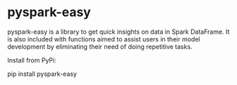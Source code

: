 # pyspark-easy
pyspark-easy is a library to get quick insights on data in Spark DataFrame. It is also included with functions aimed to assist users in their model development by eliminating their need of doing repetitive tasks.
 
Install from PyPi:

pip install pyspark-easy

 
